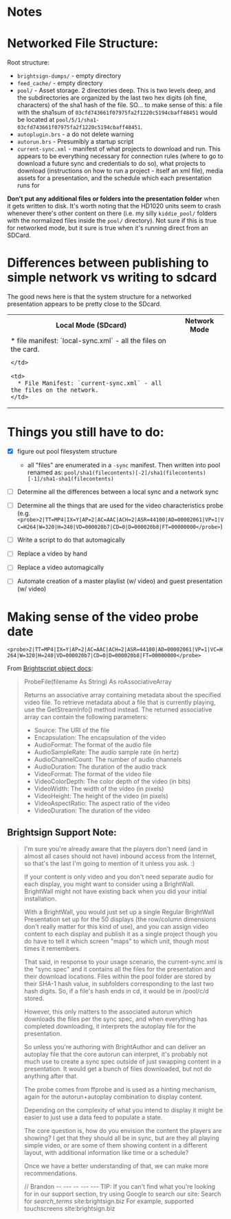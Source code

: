 Notes
=======




# Networked File Structure:
Root structure:
 - `brightsign-dumps/` - empty directory
 - `feed_cache/` - empty directory
 - `pool/` - Asset storage. 2 directories deep. This is two levels deep, and the subdirectories are organized by the last two hex digits (oh fine, characters) of the sha1 hash of the file. SO... to make sense of this: a file with the sha1sum of `03cfd743661f07975fa2f1220c5194cbaff48451` would be located at `pool/5/1/sha1-03cfd743661f07975fa2f1220c5194cbaff48451`.
- `autoplugin.brs` - a do not delete warning
- `autorun.brs` - Presumibly a startup script
- `current-sync.xml` - manifest of what projects to download and run. This appears to be everything necessary for connection rules (where to go to download a future sync and credentials to do so), what projects to download (instructions on how to run a project - itself an xml file), media assets for a presentation, and the schedule which each presentation runs for

**Don't put any additional files or folders into the presentation folder** when it gets written to disk. It's worth noting that the HD1020 units seem to crash whenever there's other content on there (i.e. my silly `kiddie_pool/` folders with the normalized files inside the `pool/` directory). Not sure if this is true for networked mode, but it sure is true when it's running direct from an SDCard.

# Differences between publishing to simple network vs writing to sdcard

The good news here is that the system structure for a networked presentation appears to be pretty close to the SDcard.

<table>
  <tr>
    <th>Local Mode (SDcard)</th>
    <th>Network Mode</th>
  </tr>
  <tr>
    <td>
      * file manifest: `local-sync.xml` - all the files on the card.

    </td>

    <td>
      * File Manifest: `current-sync.xml` - all the files on the network.
    </td>
  </tr>
</table>


# Things you still have to do:
* [x] figure out pool filesystem structure
  * all "files" are enumerated in a `-sync` manifest. Then written into pool renamed as: `pool/sha1(filecontents)[-2]/sha1(filecontents)[-1]/sha1-sha1(filecontents)`
* [ ] Determine all the differences between a local sync and a network sync
* [ ] Determine all the things that are used for the video characteristics probe (e.g. `<probe>2|TT=MP4|IX=Y|AP=2|AC=AAC|ACH=2|ASR=44100|AD=00002061|VP=1|VC=H264|W=320|H=240|VD=000020b7|CD=0|D=000020b8|FT=00000000</probe>`)
 * [ ] Write a script to do that automagically
* [ ] Replace a video by hand
* [ ] Replace a video automagically
* [ ] Automate creation of a master playlist (w/ video) and guest presentation (w/ video)



# Making sense of the video probe date
`<probe>2|TT=MP4|IX=Y|AP=2|AC=AAC|ACH=2|ASR=44100|AD=00002061|VP=1|VC=H264|W=320|H=240|VD=000020b7|CD=0|D=000020b8|FT=00000000</probe>`


From [Brightscript object docs](http://docs.brightsign.biz/display/DOC/roVideoPlayer):

> ProbeFile(filename As String) As roAssociativeArray
>
> Returns an associative array containing metadata about the specified video file. To retrieve metadata about a file that is currently playing, use the GetStreamInfo() method instead. The returned associative array can contain the following parameters:
>
> * Source: The URI of the file
> * Encapsulation: The encapsulation of the video
> * AudioFormat: The format of the audio file
> * AudioSampleRate: The audio sample rate (in hertz)
> * AudioChannelCount: The number of audio channels
> * AudioDuration: The duration of the audio track
> * VideoFormat: The format of the video file
> * VideoColorDepth: The color depth of the video (in bits)
> * VideoWidth: The width of the video (in pixels)
> * VideoHeight: The height of the video (in pixels)
> * VideoAspectRatio: The aspect ratio of the video
> * VideoDuration: The duration of the video

## Brightsign Support Note:
> I'm sure you're already aware that the players don't need (and in almost all cases should not have) inbound access from the Internet, so that's the last I'm going to mention of it unless you ask. :)
> 
> If your content is only video and you don't need separate audio for each display, you might want to consider using a BrightWall. BrightWall might not have existing back when you did your initial installation.
> 
> With a BrightWall, you would just set up a single Regular BrightWall Presentation set up for the 50 displays (the row/column dimensions don't really matter for this kind of use), and you can assign video content to each display and publish it as a single project though you do have to tell it which screen "maps" to which unit, though most times it remembers.
> 
> That said, in response to your usage scenario, the current-sync.xml is the "sync spec" and it contains all the files for the presentation and their download locations. Files within the pool folder are stored by their SHA-1 hash value, in subfolders corresponding to the last two hash digits. So, if a file's hash ends in cd, it would be in /pool/c/d stored.
> 
> However, this only matters to the associated autorun which downloads the files per the sync spec, and when everything has completed downloading, it interprets the autoplay file for the presentation.
> 
> So unless you're authoring with BrightAuthor and can deliver an autoplay file that the core autorun can interpret, it's probably not much use to create a sync spec outside of just swapping content in a presentation. It would get a bunch of files downloaded, but not do anything after that.
> 
> The probe comes from ffprobe and is used as a hinting mechanism, again for the autorun+autoplay combination to display content.
> 
> Depending on the complexity of what you intend to display it might be easier to just use a data feed to populate a state.
> 
> The core question is, how do you envision the content the players are showing? I get that they should all be in sync, but are they all playing simple video, or are some of them showing content in a different layout, with additional information like time or a schedule?
> 
> Once we have a better understanding of that, we can make more recommendations.
> 
> // Brandon -- --- -- --- ---
> TIP: If you can't find what you're looking for in our support section, try using Google to search our site:
> Search for _search_terms_ site:brightsign.biz
> For example, supported touchscreens site:brightsign.biz
